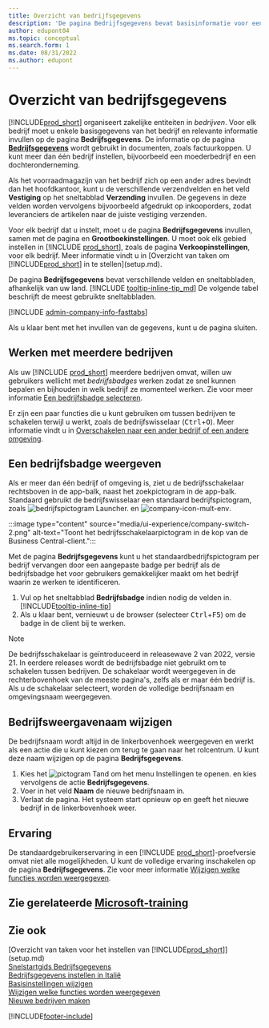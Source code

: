 ```yaml
---
title: Overzicht van bedrijfsgegevens
description: 'De pagina Bedrijfsgegevens bevat basisinformatie voor een zakelijke entiteit, zoals naam, adressen en verzendgegevens.'
author: edupont04
ms.topic: conceptual
ms.search.form: 1
ms.date: 08/31/2022
ms.author: edupont
---
```


# <a name="company-information-overview" />Overzicht van bedrijfsgegevens

[!INCLUDE[prod_short](includes/prod_short.md)] organiseert zakelijke entiteiten in *bedrijven*. Voor elk bedrijf moet u enkele basisgegevens van het bedrijf en relevante informatie invullen op de pagina **Bedrijfsgegevens**. De informatie op de pagina [**Bedrijfsgegevens**](https://businesscentral.dynamics.com/?page=1) wordt gebruikt in documenten, zoals factuurkoppen. U kunt meer dan één bedrijf instellen, bijvoorbeeld een moederbedrijf en een dochteronderneming.  

Als het voorraadmagazijn van het bedrijf zich op een ander adres bevindt dan het hoofdkantoor, kunt u de verschillende verzendvelden en het veld **Vestiging** op het sneltabblad **Verzending** invullen. De gegevens in deze velden worden vervolgens bijvoorbeeld afgedrukt op inkooporders, zodat leveranciers de artikelen naar de juiste vestiging verzenden.  

Voor elk bedrijf dat u instelt, moet u de pagina **Bedrijfsgegevens** invullen, samen met de pagina en **Grootboekinstellingen**. U moet ook elk gebied instellen in [!INCLUDE [prod_short](includes/prod_short.md)], zoals de pagina **Verkoopinstellingen**, voor elk bedrijf. Meer informatie vindt u in [Overzicht van taken om [!INCLUDE[prod_short](includes/prod_short.md)] in te stellen](setup.md).  

De pagina **Bedrijfsgegevens** bevat verschillende velden en sneltabbladen, afhankelijk van uw land. [!INCLUDE [tooltip-inline-tip_md](includes/tooltip-inline-tip_md.md)] De volgende tabel beschrijft de meest gebruikte sneltabbladen.

[!INCLUDE [admin-company-info-fasttabs](includes/admin-company-info-fasttabs.md)]

Als u klaar bent met het invullen van de gegevens, kunt u de pagina sluiten.  

## <a name="working-with-multiple-companies" />Werken met meerdere bedrijven

Als uw [!INCLUDE [prod_short](includes/prod_short.md)] meerdere bedrijven omvat, willen uw gebruikers wellicht met *bedrijfsbadges* werken zodat ze snel kunnen bepalen en bijhouden in welk bedrijf ze momenteel werken. Zie voor meer informatie [Een bedrijfsbadge selecteren](#badge).

Er zijn een paar functies die u kunt gebruiken om tussen bedrijven te schakelen terwijl u werkt, zoals de bedrijfswisselaar (<kbd>Ctrl</kbd>+<kbd>O</kbd>). Meer informatie vindt u in [Overschakelen naar een ander bedrijf of een andere omgeving](ui-organization-switch.md).

## <a name="a-namebadgeadisplay-a-company-badge" /><a name="badge"></a>Een bedrijfsbadge weergeven

Als er meer dan één bedrijf of omgeving is, ziet u de bedrijfsschakelaar rechtsboven in de app-balk, naast het zoekpictogram in de app-balk. Standaard gebruikt de bedrijfswisselaar een standaard bedrijfspictogram, zoals ![bedrijfspictogram Launcher.](media/ui-experience/company-icon.png "Geeft het bedrijfsschakelaarpictogram weer dat wordt gebruikt wanneer er één omgeving is") en ![company-icon-mult-env](media/ui-experience/company-icon-multi-env.png "Geeft het bedrijfsschakelaarpictogram weer dat wordt gebruikt wanneer er meerdere omgevingen zijn").

:::image type="content" source="media/ui-experience/company-switch-2.png" alt-text="Toont het bedrijfsschakelaarpictogram in de kop van de Business Central-client.":::  

Met de pagina **Bedrijfsgegevens** kunt u het standaardbedrijfspictogram per bedrijf vervangen door een aangepaste badge per bedrijf als de bedrijfsbadge het voor gebruikers gemakkelijker maakt om het bedrijf waarin ze werken te identificeren.

1. Vul op het sneltabblad **Bedrijfsbadge** indien nodig de velden in. [!INCLUDE[tooltip-inline-tip](includes/tooltip-inline-tip_md.md)]
2. Als u klaar bent, vernieuwt u de browser (selecteer <kbd>Ctrl</kbd>+<kbd>F5</kbd>) om de badge in de client bij te werken.  

> [!NOTE]
> De bedrijfsschakelaar is geïntroduceerd in releasewave 2 van 2022, versie 21. In eerdere releases wordt de bedrijfsbadge niet gebruikt om te schakelen tussen bedrijven. De schakelaar wordt weergegeven in de rechterbovenhoek van de meeste pagina's, zelfs als er maar één bedrijf is. Als u de schakelaar selecteert, worden de volledige bedrijfsnaam en omgevingsnaam weergegeven.

## <a name="change-company-display-name" />Bedrijfsweergavenaam wijzigen

De bedrijfsnaam wordt altijd in de linkerbovenhoek weergegeven en werkt als een actie die u kunt kiezen om terug te gaan naar het rolcentrum. U kunt deze naam wijzigen op de pagina **Bedrijfsgegevens**.

1. Kies het ![pictogram Tand om het menu Instellingen te openen.](media/ui-experience/settings_icon_small.png) en kies vervolgens de actie **Bedrijfsgegevens**.
2. Voer in het veld **Naam** de nieuwe bedrijfsnaam in.
3. Verlaat de pagina. Het systeem start opnieuw op en geeft het nieuwe bedrijf in de linkerbovenhoek weer.

## <a name="experience" />Ervaring

De standaardgebruikerservaring in een [!INCLUDE [prod_short](includes/prod_short.md)]-proefversie omvat niet alle mogelijkheden. U kunt de volledige ervaring inschakelen op de pagina **Bedrijfsgegevens**. Zie voor meer informatie [Wijzigen welke functies worden weergegeven](ui-experiences.md).  

## <a name="see-related-microsoft-trainingtrainingmodulescreate-new-companies-dynamics--business-central" />Zie gerelateerde [Microsoft-training](/training/modules/create-new-companies-dynamics-365-business-central/)

## <a name="see-also" />Zie ook

[Overzicht van taken voor het instellen van [!INCLUDE[prod_short](includes/prod_short.md)]](setup.md)  
[Snelstartgids Bedrijfsgegevens](quick-start-company-information.md)  
[Bedrijfsgegevens instellen in Italië](LocalFunctionality/Italy/how-to-set-up-company-information.md)  
[Basisinstellingen wijzigen](ui-change-basic-settings.md)  
[Wijzigen welke functies worden weergegeven](ui-experiences.md)  
[Nieuwe bedrijven maken](about-new-company.md)  

[!INCLUDE[footer-include](includes/footer-banner.md)]
